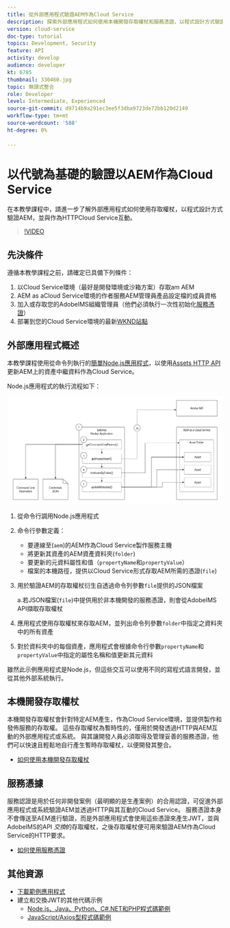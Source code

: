 ```yaml
---
title: 從外部應用程式驗證AEM作為Cloud Service
description: 探索外部應用程式如何使用本機開發存取權杖和服務憑證，以程式設計方式驗證AEM，並透過HTTP與其互動，作為Cloud Service。
version: cloud-service
doc-type: tutorial
topics: Development, Security
feature: API
activity: develop
audience: developer
kt: 6785
thumbnail: 330460.jpg
topic: 無頭式整合
role: Developer
level: Intermediate, Experienced
source-git-commit: d9714b9a291ec3ee5f3dba9723de72bb120d2149
workflow-type: tm+mt
source-wordcount: '588'
ht-degree: 0%

---
```



# 以代號為基礎的驗證以AEM作為Cloud Service

在本教學課程中，請進一步了解外部應用程式如何使用存取權杖，以程式設計方式驗證AEM，並與作為HTTPCloud Service互動。

>[!VIDEO](https://video.tv.adobe.com/v/330460/?quality=12&learn=on)

## 先決條件

遵循本教學課程之前，請確定已具備下列條件：

1. 以Cloud Service環境（最好是開發環境或沙箱方案）存取am AEM
1. AEM as aCloud Service環境的作者服務AEM管理員產品設定檔的成員資格
1. 加入或存取您的AdobeIMS組織管理員（他們必須執行一次性初始化[服務憑證](./service-credentials.md)）
1. 部署到您的Cloud Service環境的最新[WKND站點](https://github.com/adobe/aem-guides-wknd)

## 外部應用程式概述

本教學課程使用從命令列執行的[簡單Node.js應用程式](./assets/aem-guides_token-authentication-external-application.zip)，以使用[Assets HTTP API](https://experienceleague.adobe.com/docs/experience-manager-cloud-service/assets/admin/mac-api-assets.html)更新AEM上的資產中繼資料作為Cloud Service。

Node.js應用程式的執行流程如下：

![外部應用程式](./assets/overview/external-application.png)

1. 從命令行調用Node.js應用程式
1. 命令行參數定義：
   + 要連線至(`aem`)的AEM作為Cloud Service製作服務主機
   + 將更新其資產的AEM資產資料夾(`folder`)
   + 要更新的元資料屬性和值（`propertyName`和`propertyValue`）
   + 檔案的本機路徑，提供以Cloud Service形式存取AEM所需的憑證(`file`)
1. 用於驗證AEM的存取權杖衍生自透過命令列參數`file`提供的JSON檔案

   a.若JSON檔案(`file`)中提供用於非本機開發的服務憑證，則會從AdobeIMS API擷取存取權杖
1. 應用程式使用存取權杖來存取AEM，並列出命令列參數`folder`中指定之資料夾中的所有資產
1. 對於資料夾中的每個資產，應用程式會根據命令行參數`propertyName`和`propertyValue`中指定的屬性名稱和值更新其元資料

雖然此示例應用程式是Node.js，但這些交互可以使用不同的寫程式語言開發，並從其他外部系統執行。

## 本機開發存取權杖

本機開發存取權杖會針對特定AEM產生，作為Cloud Service環境，並提供製作和發佈服務的存取權。  這些存取權杖為暫時性的，僅用於開發透過HTTP與AEM互動的外部應用程式或系統。 與其讓開發人員必須取得及管理妥善的服務憑證，他們可以快速且輕鬆地自行產生暫時存取權杖，以便開發其整合。

+ [如何使用本機開發存取權杖](./local-development-access-token.md)

## 服務憑據

服務認證是用於任何非開發案例（最明顯的是生產案例）的合用認證，可促進外部應用程式或系統驗證AEM並透過HTTP與其互動的Cloud Service。 服務憑證本身不會傳送至AEM進行驗證，而是外部應用程式會使用這些憑證來產生JWT，並與AdobeIMS的API _交換_&#x200B;的存取權杖，之後存取權杖便可用來驗證AEM作為Cloud Service的HTTP要求。

+ [如何使用服務憑證](./service-credentials.md)

## 其他資源

+ [下載範例應用程式](./assets/aem-guides_token-authentication-external-application.zip)
+ 建立和交換JWT的其他代碼示例
   + [Node.js、Java、Python、C#.NET和PHP程式碼範例](https://www.adobe.io/authentication/auth-methods.html#!AdobeDocs/adobeio-auth/master/JWT/samples/samples.md)
   + [JavaScript/Axios型程式碼範例](https://github.com/adobe/aemcs-api-client-lib)

